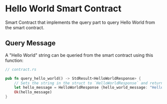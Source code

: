 # Hello World Smart Contract
Smart Contract that implements the query part to query Hello World from the smart contract. 

## Query Message
A "Hello World" string can be queried from the smart contract using this function: 
```rust
// contract.rs

pub fn query_hello_world() -> StdResult<HelloWorldResponse> {
    // Sets the string in the struct to `HelloWorldResponse` and returns it as respomse to query
    let hello_message = HelloWorldResponse {hello_world_message: "Hello World".to_string()};
    Ok(hello_message)
}
```